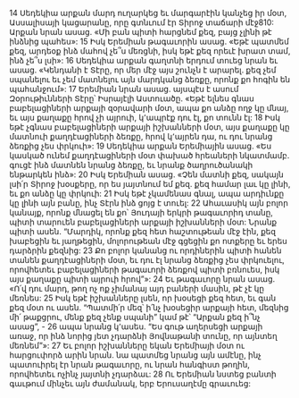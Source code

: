 14 Սեդեկիա արքան մարդ ուղարկեց եւ մարգարէին կանչեց իր մօտ, Ասսալիսայի կացարանը, որը գտնւում էր Տիրոջ տաճարի մէջ810: Արքան նրան ասաց. «Մի բան պիտի հարցնեմ քեզ, բայց չլինի թէ ինձնից պահես»: 15 Իսկ Երեմիան թագաւորին ասաց. «Եթէ պատմեմ քեզ, արդեօք ինձ մահով չե՞ս մեռցնի, իսկ եթէ քեզ որեւէ խրատ տամ, ինձ չե՞ս լսի»: 16 Սեդեկիա արքան գաղտնի երդում տուեց նրան եւ ասաց. «Կենդանի է Տէրը, որ մեր մէջ այս շունչն է արարել. քեզ չեմ սպանելու եւ չեմ մատնելու այն մարդկանց ձեռքը, որոնք քո հոգին են պահանջում»: 17 Երեմիան նրան ասաց. այսպէս է ասում Զօրութիւնների Տէրը՝ Իսրայէլի Աստուածը. «Եթէ ելնես գնաս բաբելացիների արքայի զօրավարի մօտ, ապա քո անձը ողջ կը մնայ, եւ այս քաղաքը հրով չի այրուի, կ՚ապրէք դու էլ, քո տունն էլ: 18 Իսկ եթէ չգնաս բաբելացիների արքայի իշխանների մօտ, այս քաղաքը կը մատնուի քաղդէացիների ձեռքը, հրով կ՚այրեն դա, ու դու նրանց ձեռքից չես փրկուի»:
19 Սեդեկիա արքան Երեմիային ասաց. «Ես կասկած ունեմ քաղդէացիների մօտ փախած հրեաների նկատմամբ. գուցէ ինձ մատնեն նրանց ձեռքը, եւ նրանք ծաղրուծանակի ենթարկեն ինձ»: 20 Իսկ Երեմիան ասաց. «Չեն մատնի քեզ, սակայն լսի՛ր Տիրոջ խօսքերը, որ ես յայտնում եմ քեզ. քեզ համար լաւ կը լինի, եւ քո անձը կը փրկուի: 21 Իսկ եթէ չկամենաս գնալ, ապա արդիւնքը կը լինի այն բանը, ինչ Տէրն ինձ ցոյց է տուել: 22 Ահաւասիկ այն բոլոր կանայք, որոնք մնացել են քո՝ Յուդայի երկրի թագաւորիդ տանը, պիտի տարուեն բաբելացիների արքայի իշխանների մօտ: Նրանք պիտի ասեն. “Մարդիկ, որոնք քեզ հետ հաշտութեան մէջ էին, քեզ խաբեցին եւ յաղթեցին, մոլորութեան մէջ գցեցին քո ոտքերը եւ երես դարձրին քեզնից: 23 Քո բոլոր կանանց ու որդիներին պիտի հանեն տանեն քաղդէացիների մօտ, եւ դու էլ նրանց ձեռքից չես փրկուելու, որովհետեւ բաբելացիների թագաւորի ձեռքով պիտի բռնուես, իսկ այս քաղաքը պիտի այրուի հրով”»:
24 Եւ թագաւորը նրան ասաց. «Ո՛վ դու մարդ, թող ոչ ոք չիմանայ այդ բաների մասին, թէ չէ կը մեռնես: 25 Իսկ եթէ իշխանները լսեն, որ խօսեցի քեզ հետ, եւ գան քեզ մօտ ու ասեն. “Պատմի՛ր մեզ՝ ի՛նչ խօսեցիր արքայի հետ, մեզնից մի՛ թաքցրու, մենք քեզ չենք սպանի” կամ թէ՝ “Արքան քեզ ի՞նչ ասաց”, - 26 ապա նրանց կ՚ասես. “Ես գութ աղերսեցի արքայի առաջ, որ ինձ նորից յետ չդարձնի Յովնաթանի տունը, որ այնտեղ մեռնեմ”»:
27 Եւ բոլոր իշխանները եկան Երեմիայի մօտ ու հարցուփորձ արին նրան. նա պատմեց նրանց այն ամէնը, ինչ պատուիրել էր նրան թագաւորը, ու նրան հանգիստ թողին, որովհետեւ ոչինչ յայտնի չդարձաւ: 28 Ու Երեմիան նստեց բանտի գաւթում մինչեւ այն ժամանակ, երբ Երուսաղէմը գրաւուեց:
